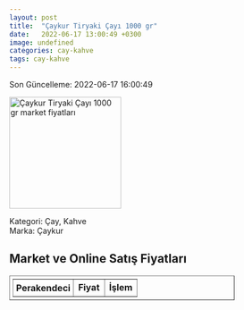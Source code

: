 ```yaml
---
layout: post
title:  "Çaykur Tiryaki Çayı 1000 gr"
date:   2022-06-17 13:00:49 +0300
image: undefined
categories: cay-kahve
tags: cay-kahve
---
```


Son Güncelleme: 2022-06-17 16:00:49

<img src="undefined" width="200" alt="Çaykur Tiryaki Çayı 1000 gr market fiyatları" />

Kategori: Çay, Kahve
<br />
Marka: Çaykur

<h2>Market ve Online Satış Fiyatları</h2>

<table border="1" style="padding: 5px;width:80%;">
  <tr>
    <td style="padding: 5px;"><strong>Perakendeci</strong></td>
    <td><strong>Fiyat</strong></td>
    <td><strong>İşlem</strong></td>
  </tr>
  
</table>
